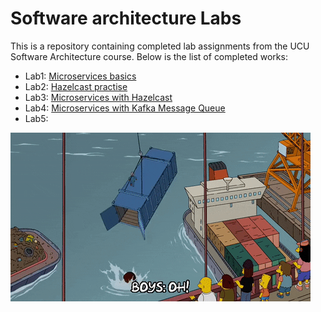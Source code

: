 # Software architecture Labs

This is a repository containing completed lab assignments from the UCU Software Architecture course. Below is the list of completed works:
- Lab1: [Microservices basics](https://github.com/PelArtur/Software_Architecture_Labs/tree/micro_basics)
- Lab2: [Hazelcast practise](https://github.com/PelArtur/Software_Architecture_Labs/tree/hazelcast)
- Lab3: [Microservices with Hazelcast](https://github.com/PelArtur/Software_Architecture_Labs/tree/micro_hazelcast)
- Lab4: [Microservices with Kafka Message Queue](https://github.com/PelArtur/Software_Architecture_Labs/tree/micro_mg)
- Lab5:

![alttext](container.gif)
